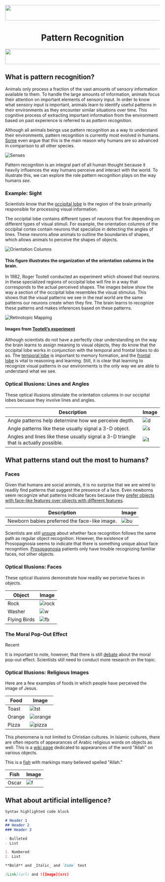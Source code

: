 <img src="stairs.png" height="50" width ="2000">
<h1 align="center">
Pattern Recognition
</h1>
<img src="cude.png" height="50" width="2000">

## What is pattern recognition?

Animals only process a fraction of the vast amounts of sensory information available to them. To handle the large amounts of information, animals focus their attention on important elements of sensory input. In order to know what sensory input is important, animals learn to identify useful patterns in their environments as they encounter similar situations over time. This cognitive process of extracting important information from the environment based on past experience is referred to as *pattern recognition*.

Although all animals beings use pattern recognition as a way to understand their environments, pattern recognition is currently most evolved in humans. [Some](https://www.ncbi.nlm.nih.gov/pmc/articles/PMC4141622/) even argue that this is the main reason why humans are so advanced in comparison to all other species. 

![Senses](sens.jpg)

Pattern recognition is an integral part of all human thought because it heavily influences the way humans perceive and interact with the world. To illustrate this, we can explore the role pattern recognition plays on the way humans *see*.

### **Example: Sight**
Scientists know that the [occipital lobe](http://www.spinalcord.com/occipital-lobe) is the region of the brain primarily responsible for processing visual information. 

The occipital lobe contains different types of neurons that fire depending on different types of visual stimuli. For example, the orientation columns of the occipital cortex contain neurons that specialize in detecting the angles of lines. These neurons allow animals to outline the boundaries of shapes, which allows animals to perceive the shapes of objects. 

![Orientation Columns](col.jpg)

#### This figure illustrates the organization of the orientation columns in the brain.

In 1982, Roger Tootell conducted an experiment which showed that neurons in these specialized regions of occipital lobe will fire in a way that corresponds to the actual perceived shapes. The images below show the way a section of the occipital lobe resembles the visual stimulus. This shows that the visual patterns we see in the real world are the same patterns our neurons create when they fire. The brain learns to recognize these patterns and makes inferences based on these patterns.

![Retinotopic Mapping](map.jpg)

#### Images from [Tootell’s experiment](http://science.sciencemag.org/content/218/4575/902) 

Although scientists do not have a perfectly clear understanding on the way the brain learns to assign meaning to visual objects, they do know that the occipital lobe works in conjunction with the temporal and frontal lobes to do so. The [temporal lobe](http://www.spinalcord.com/temporal-lobe) is important to memory formation, and the [frontal lobe](http://www.spinalcord.com/frontal-lobe) is vital to reasoning and learning. Still, it is clear that learning to recognize visual patterns in our environments is the only way we are able to understand what we see.

### **Optical Illusions: Lines and Angles** 

These optical illusions stimulate the orientation columns in our occipital lobes becuase they involve lines and angles.

Description | Image
------------ | -------------
Angle patterns help determine how we perceive depth.| ![d](dep.jpg)
Angle patterns like these usually signal a 3-D object. | ![s](shape.jpg)
Angles and lines like these usually signal a 3-D triangle that is actually possible. | ![t](tri.png)

## What patterns stand out the most to humans?

### Faces

Given that humans are social animals, it is no surprise that we are wired to readily find patterns that suggest the presence of a face. Even newborns seem recognize what patterns indicate faces because they [prefer objects with face-like features over objects with different features](http://journals.sagepub.com/doi/abs/10.1111/1467-9280.00179).

Description | Image
------------ | -------------
Newborn babies preferred the face-like image.| ![bu](bu.jpg)


Scientists are still [unsure](https://pdfs.semanticscholar.org/83c7/c6cf8db20dc68981a076f8ed554916ce2c8e.pdf) about whether face recognition follows the same path as regular object recognition. However, the existence of Prosopagnosia seems to indicate that there is something unique about face recognition. [Prosopagnosia](https://en.wikipedia.org/wiki/Prosopagnosia) patients only have trouble recognizing familiar faces, not other objects.

### **Optical Illusions: Faces** 

These optical illusions demonstrate how readily we perceive faces in objects.

Object | Image
------------ | -------------
Rock | ![rock](rock.jpg)
Washer | ![w](washer.jpg)
Flying Birds | ![fb](bird.jpg)

### The Moral Pop-Out Effect

Recent 

It is important to note, however, that there is still [debate](http://perception.yale.edu/papers/16-Firestone-Scholl-TICS.pdf) about the moral pop-out effect. Scientists still need to conduct more research on the topic.

### **Optical Illusions: Religious Images** 

Here are a few examples of foods in which people have perceived the image of Jesus.

Food | Image
------------ | -------------
Toast | ![tst](toast.jpg)
Orange | ![orange](orange.jpg)
Pizza | ![pizza](pizza.jpg)

This phenomena is not limited to Christian cultures. In Islamic cultures, there are often reports of appearances of Arabic religious words on objects as well. This is a [wiki page](https://wikiislam.net/wiki/Allah_Written_In_or_On_Various_Things) dedicated to appearances of the word "Allah" on various objects.

This is a [fish](https://www.theguardian.com/uk/2006/feb/02/paullewis) with markings many believed spelled "Allah."

Fish | Image
------------ | -------------
Oscar | ![f](oscar372.jpg)

## What about artificial intelligence?

```markdown
Syntax highlighted code block

# Header 1
## Header 2
### Header 3

- Bulleted
- List

1. Numbered
2. List

**Bold** and _Italic_ and `Code` text

[Link](url) and ![Image](src)
```
